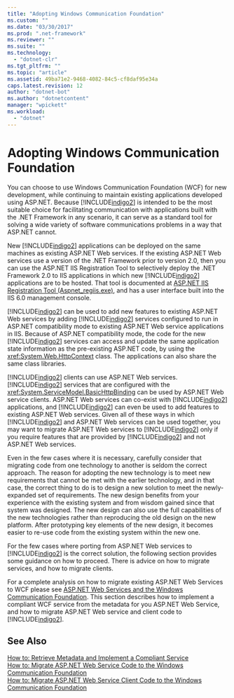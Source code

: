 ```yaml
---
title: "Adopting Windows Communication Foundation"
ms.custom: ""
ms.date: "03/30/2017"
ms.prod: ".net-framework"
ms.reviewer: ""
ms.suite: ""
ms.technology: 
  - "dotnet-clr"
ms.tgt_pltfrm: ""
ms.topic: "article"
ms.assetid: 49ba71e2-9468-4082-84c5-cf8daf95e34a
caps.latest.revision: 12
author: "dotnet-bot"
ms.author: "dotnetcontent"
manager: "wpickett"
ms.workload: 
  - "dotnet"
---
```

# Adopting Windows Communication Foundation
You can choose to use Windows Communication Foundation (WCF) for new development, while continuing to maintain existing applications developed using ASP.NET. Because [!INCLUDE[indigo2](../../../../includes/indigo2-md.md)] is intended to be the most suitable choice for facilitating communication with applications built with the .NET Framework in any scenario, it can serve as a standard tool for solving a wide variety of software communications problems in a way that ASP.NET cannot.  
  
 New [!INCLUDE[indigo2](../../../../includes/indigo2-md.md)] applications can be deployed on the same machines as existing ASP.NET Web services. If the existing ASP.NET Web services use a version of the .NET Framework prior to version 2.0, then you can use the ASP.NET IIS Registration Tool to selectively deploy the .NET Framework 2.0 to IIS applications in which new [!INCLUDE[indigo2](../../../../includes/indigo2-md.md)] applications are to be hosted. That tool is documented at [ASP.NET IIS Registration Tool (Aspnet_regiis.exe)](http://go.microsoft.com/fwlink/?LinkId=94687), and has a user interface built into the IIS 6.0 management console.  
  
 [!INCLUDE[indigo2](../../../../includes/indigo2-md.md)] can be used to add new features to existing ASP.NET Web services by adding [!INCLUDE[indigo2](../../../../includes/indigo2-md.md)] services configured to run in ASP.NET compatibility mode to existing ASP.NET Web service applications in IIS. Because of ASP.NET compatibility mode, the code for the new [!INCLUDE[indigo2](../../../../includes/indigo2-md.md)] services can access and update the same application state information as the pre-existing ASP.NET code, by using the <xref:System.Web.HttpContext> class. The applications can also share the same class libraries.  
  
 [!INCLUDE[indigo2](../../../../includes/indigo2-md.md)] clients can use ASP.NET Web services. [!INCLUDE[indigo2](../../../../includes/indigo2-md.md)] services that are configured with the <xref:System.ServiceModel.BasicHttpBinding> can be used by ASP.NET Web service clients. ASP.NET Web services can co-exist with [!INCLUDE[indigo2](../../../../includes/indigo2-md.md)] applications, and [!INCLUDE[indigo2](../../../../includes/indigo2-md.md)] can even be used to add features to existing ASP.NET Web services. Given all of these ways in which [!INCLUDE[indigo2](../../../../includes/indigo2-md.md)] and ASP.NET Web services can be used together, you may want to migrate ASP.NET Web services to [!INCLUDE[indigo2](../../../../includes/indigo2-md.md)] only if you require features that are provided by [!INCLUDE[indigo2](../../../../includes/indigo2-md.md)] and not ASP.NET Web services.  
  
 Even in the few cases where it is necessary, carefully consider that migrating code from one technology to another is seldom the correct approach. The reason for adopting the new technology is to meet new requirements that cannot be met with the earlier technology, and in that case, the correct thing to do is to design a new solution to meet the newly-expanded set of requirements. The new design benefits from your experience with the existing system and from wisdom gained since that system was designed. The new design can also use the full capabilities of the new technologies rather than reproducing the old design on the new platform. After prototyping key elements of the new design, it becomes easier to re-use code from the existing system within the new one.  
  
 For the few cases where porting from ASP.NET Web services to [!INCLUDE[indigo2](../../../../includes/indigo2-md.md)] is the correct solution, the following section provides some guidance on how to proceed. There is advice on how to migrate services, and how to migrate clients.  
  
 For a complete analysis on how to migrate existing ASP.NET Web Services to WCF please see [ASP.NET Web Services and the Windows Communication Foundation](http://go.microsoft.com/fwlink/?LinkID=71761). This section describes how to implement a compliant WCF service from the metadata for you ASP.NET Web Service, and how to migrate ASP.NET Web service and client code to [!INCLUDE[indigo2](../../../../includes/indigo2-md.md)].  
  
## See Also  
 [How to: Retrieve Metadata and Implement a Compliant Service](../../../../docs/framework/wcf/feature-details/how-to-retrieve-metadata-and-implement-a-compliant-service.md)  
 [How to: Migrate ASP.NET Web Service Code to the Windows Communication Foundation](../../../../docs/framework/wcf/feature-details/migrate-asp-net-web-service-to-wcf.md)  
 [How to: Migrate ASP.NET Web Service Client Code to the Windows Communication Foundation](../../../../docs/framework/wcf/feature-details/migrate-asp-net-web-service-client-to-wcf.md)
